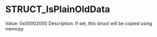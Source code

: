 # STRUCT_IsPlainOldData

Value: 0x00002000
Description: If set, this struct will be copied using memcpy